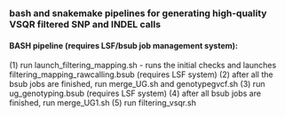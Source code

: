 ### bash and snakemake pipelines for generating high-quality VSQR filtered SNP and INDEL calls

#### BASH pipeline (requires LSF/bsub job management system):

(1) run launch_filtering_mapping.sh - runs the initial checks and launches filtering_mapping_rawcalling.bsub (requires LSF system)
(2) after all the bsub jobs are finished, run merge_UG.sh and genotypegvcf.sh
(3) run ug_genotyping.bsub (requires LSF system)
(4) after all bsub jobs are finished, run merge_UG1.sh
(5) run filtering_vsqr.sh
